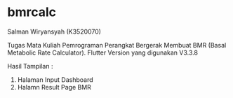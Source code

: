 # bmrcalc
Salman Wiryansyah (K3520070)

Tugas Mata Kuliah Pemrograman Perangkat Bergerak Membuat BMR (Basal Metabolic Rate Calculator).
Flutter Version yang digunakan V3.3.8 

Hasil Tampilan :
1. Halaman Input Dashboard 
2. Halamn Result Page BMR


